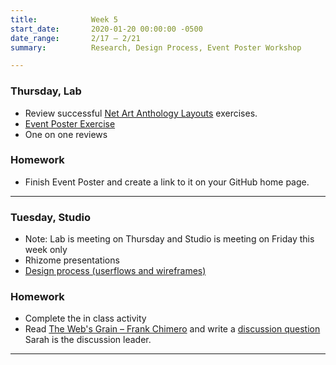 ```yaml
---
title:            Week 5
start_date:       2020-01-20 00:00:00 -0500
date_range:       2/17 – 2/21
summary:          Research, Design Process, Event Poster Workshop

---
```


### Thursday, Lab

- Review successful [Net Art Anthology Layouts](https://paper.dropbox.com/doc/Net-Art-Anthology-Layouts--AurCuvZ1T51uCjCz937hvdJQAg-koT2gus2o3ci8lq0Gt21W) exercises.
- [Event Poster Exercise](https://paper.dropbox.com/doc/Event-Poster--AuoOeSyTJeKe~msvTvtxKDlEAg-HuQ0PWVUvxiVNHP46Awtr)
- One on one reviews

### Homework

- Finish Event Poster and create a link to it on your GitHub home page.

---

### Tuesday, Studio

- Note: Lab is meeting on Thursday and Studio is meeting on Friday this week only
- Rhizome presentations
- [Design process (userflows and wireframes)](https://paper.dropbox.com/doc/Week-5-Process--AuiY6v~NyUUnzYxzYSmHyrvRAQ-j014iDn7gqGhcNV2hPlBE)

### Homework
- Complete the in class activity
- Read [The Web's Grain – Frank Chimero](https://frankchimero.com/writing/the-webs-grain/) and write a [discussion question](https://paper.dropbox.com/doc/CI-20-Reading-Questions--AuhlmtEX~J5ypw9rsJK79glSAQ-j3rwtmto4gYuFZgXYRlAj) Sarah is the discussion leader.

---
